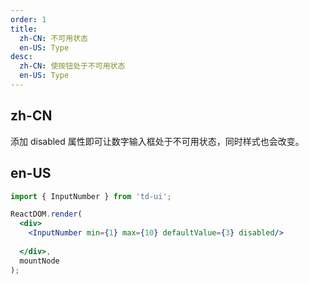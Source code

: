 ```yaml
---
order: 1
title:
  zh-CN: 不可用状态
  en-US: Type
desc:
  zh-CN: 使按钮处于不可用状态
  en-US: Type
---
```


## zh-CN

添加 disabled 属性即可让数字输入框处于不可用状态，同时样式也会改变。

## en-US


```jsx
import { InputNumber } from 'td-ui';

ReactDOM.render(
  <div>
    <InputNumber min={1} max={10} defaultValue={3} disabled/>
    
  </div>,
  mountNode
);
```
